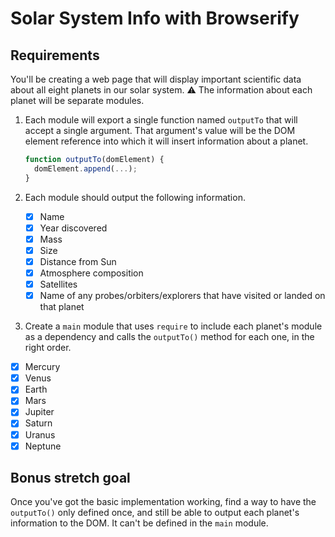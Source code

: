 # Solar System Info with Browserify

## Requirements

You'll be creating a web page that will display important scientific data about all eight planets in our solar system. :warning: The information about each planet will be separate modules.

1. Each module will export a single function named `outputTo` that will accept a single argument. That argument's value will be the DOM element reference into which it will insert information about a planet.

    ```js
    function outputTo(domElement) {
      domElement.append(...);
    }
    ```
    
2. Each module should output the following information.
    - [x] Name
    - [x] Year discovered
    - [x] Mass
    - [x] Size
    - [x] Distance from Sun
    - [x] Atmosphere composition
    - [x] Satellites
    - [x] Name of any probes/orbiters/explorers that have visited or landed on that planet

3. Create a `main` module that uses `require` to include each planet's module as a dependency and calls the `outputTo()` method for each one, in the right order.

- [x] Mercury
- [x] Venus
- [x] Earth
- [x] Mars
- [x] Jupiter
- [x] Saturn
- [x] Uranus
- [x] Neptune

## Bonus stretch goal

Once you've got the basic implementation working, find a way to have the `outputTo()` only defined once, and still be able to output each planet's information to the DOM. It can't be defined in the `main` module.